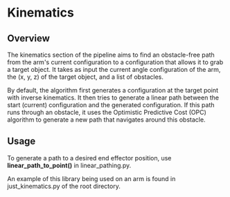 # Kinematics

## Overview
The kinematics section of the pipeline aims to find an obstacle-free
path from the arm's current configuration to a configuration that allows it
to grab a target object. It takes as input the current angle configuration of the arm,
the (x, y, z) of the target object, and a list of obstacles.

By default, the algorithm first generates a configuration at the target point with inverse kinematics.
It then tries to generate a linear path between the start (current) configuration and
the generated configuration. If this path runs through an obstacle, it uses the Optimistic
Predictive Cost (OPC) algorithm to generate a new path that navigates around this
obstacle.

## Usage
To generate a path to a desired end effector position, use **linear_path_to_point()**
in linear_pathing.py.

An example of this library being used on an arm is found in just_kinematics.py of the root directory.
